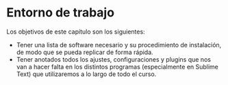 # Entorno de trabajo

Los objetivos de este capítulo son los siguientes:
- Tener una lista de software necesario y su procedimiento de instalación, de modo que se pueda replicar de forma rápida.
- Tener anotados todos los ajustes, configuraciones y plugins que nos van a hacer falta en los distintos programas (especialmente en Sublime Text) que utilizaremos a lo largo de todo el curso.